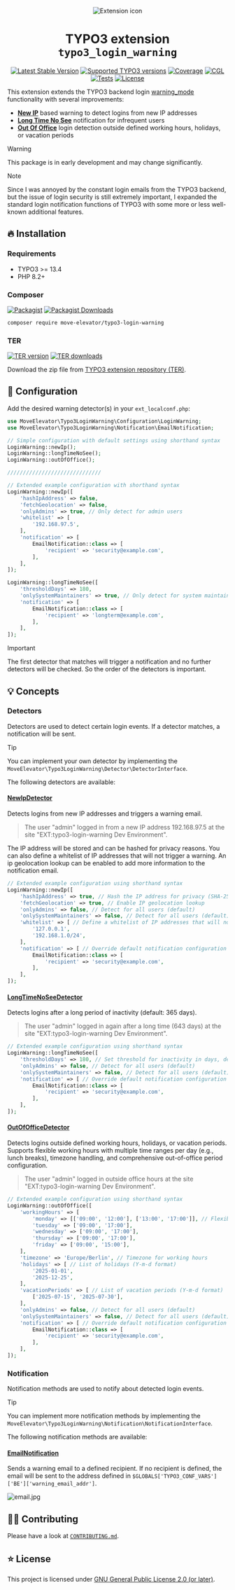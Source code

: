 <div align="center">

![Extension icon](Resources/Public/Icons/Extension.svg)

# TYPO3 extension `typo3_login_warning`

[![Latest Stable Version](https://typo3-badges.dev/badge/typo3_login_warning/version/shields.svg)](https://extensions.typo3.org/extension/typo3_login_warning)
[![Supported TYPO3 versions](https://typo3-badges.dev/badge/typo3_login_warning/typo3/shields.svg)](https://extensions.typo3.org/extension/typo3_login_warning)
[![Coverage](https://img.shields.io/coverallsCoverage/github/move-elevator/typo3-login-warning?logo=coveralls)](https://coveralls.io/github/move-elevator/typo3-login-warning)
[![CGL](https://img.shields.io/github/actions/workflow/status/move-elevator/typo3-login-warning/cgl.yml?label=cgl&logo=github)](https://github.com/move-elevator/typo3-login-warning/actions/workflows/cgl.yml)
[![Tests](https://img.shields.io/github/actions/workflow/status/move-elevator/typo3-login-warning/tests.yml?label=tests&logo=github)](https://github.com/move-elevator/typo3-login-warning/actions/workflows/tests.yml)
[![License](https://poser.pugx.org/xima/typo3-login-warning/license)](LICENSE.md)

</div>

This extension extends the TYPO3 backend login [warning_mode](https://docs.typo3.org/m/typo3/reference-coreapi/main/en-us/Security/GuidelinesIntegrators/GlobalTypo3Options.html#security-global-typo3-options-warning-mode) functionality with several improvements:

- [**New IP**](#newipdetector) based warning to detect logins from new IP addresses
- [**Long Time No See**](#longtimenoseedetector) notification for infrequent users
- [**Out Of Office**](#outofofficedetector) login detection outside defined working hours, holidays, or vacation periods

> [!WARNING]
> This package is in early development and may change significantly.

> [!NOTE]
> Since I was annoyed by the constant login emails from the TYPO3 backend, but the issue of login security is still extremely important, I expanded the standard login notification functions of TYPO3 with some more or less well-known additional features.

## 🔥 Installation

### Requirements

* TYPO3 >= 13.4
* PHP 8.2+

### Composer

[![Packagist](https://img.shields.io/packagist/v/move-elevator/typo3-login-warning?label=version&logo=packagist)](https://packagist.org/packages/move-elevator/typo3-login-warning)
[![Packagist Downloads](https://img.shields.io/packagist/dt/move-elevator/typo3-login-warning?color=brightgreen)](https://packagist.org/packages/move-elevator/typo3-login-warning)

``` bash
composer require move-elevator/typo3-login-warning
```

### TER

[![TER version](https://typo3-badges.dev/badge/typo3_login_warning/version/shields.svg)](https://extensions.typo3.org/extension/typo3_login_warning)
[![TER downloads](https://typo3-badges.dev/badge/typo3_login_warning/downloads/shields.svg)](https://extensions.typo3.org/extension/typo3_login_warning)

Download the zip file from [TYPO3 extension repository (TER)](https://extensions.typo3.org/extension/typo3_login_warning).

## 🧰 Configuration

Add the desired warning detector(s) in your `ext_localconf.php`:

```php
use MoveElevator\Typo3LoginWarning\Configuration\LoginWarning;
use MoveElevator\Typo3LoginWarning\Notification\EmailNotification;

// Simple configuration with default settings using shorthand syntax
LoginWarning::newIp();
LoginWarning::longTimeNoSee();
LoginWarning::outOfOffice();

//////////////////////////////

// Extended example configuration with shorthand syntax
LoginWarning::newIp([
    'hashIpAddress' => false,
    'fetchGeolocation' => false,
    'onlyAdmins' => true, // Only detect for admin users
    'whitelist' => [
        '192.168.97.5',
    ],
    'notification' => [
        EmailNotification::class => [
            'recipient' => 'security@example.com',
        ],
    ],
]);

LoginWarning::longTimeNoSee([
    'thresholdDays' => 180,
    'onlySystemMaintainers' => true, // Only detect for system maintainers
    'notification' => [
        EmailNotification::class => [
            'recipient' => 'longterm@example.com',
        ],
    ],
]);
```

> [!IMPORTANT]
> The first detector that matches will trigger a notification and no further detectors will be checked. So the order of the detectors is important.

## 💡 Concepts

### Detectors

Detectors are used to detect certain login events. If a detector matches, a notification will be sent.

> [!TIP]
> You can implement your own detector by implementing the `MoveElevator\Typo3LoginWarning\Detector\DetectorInterface`.

The following detectors are available:

#### [NewIpDetector](Classes/Detector/NewIpDetector.php)

Detects logins from new IP addresses and triggers a warning email. 

> The user "admin" logged in from a new IP address 192.168.97.5 at the site "EXT:typo3-login-warning Dev Environment".

The IP address will be stored and can be hashed for privacy reasons. You can also define a whitelist of IP addresses that will not trigger a warning. An ip geolocation lookup can be enabled to add more information to the notification email.

```php
// Extended example configuration using shorthand syntax
LoginWarning::newIp([
    'hashIpAddress' => true, // Hash the IP address for privacy (SHA-256)
    'fetchGeolocation' => true, // Enable IP geolocation lookup
    'onlyAdmins' => false, // Detect for all users (default)
    'onlySystemMaintainers' => false, // Detect for all users (default)
    'whitelist' => [ // Define a whitelist of IP addresses that will not trigger a warning
        '127.0.0.1',
        '192.168.1.0/24',
    ],
    'notification' => [ // Override default notification configuration
        EmailNotification::class => [
            'recipient' => 'security@example.com',
        ],
    ],
]);
```

#### [LongTimeNoSeeDetector](Classes/Detector/LongTimeNoSeeDetector.php)

Detects logins after a long period of inactivity (default: 365 days).

> The user "admin" logged in again after a long time (643 days) at the site "EXT:typo3-login-warning Dev Environment".

```php
// Extended example configuration using shorthand syntax
LoginWarning::longTimeNoSee([
    'thresholdDays' => 180, // Set threshold for inactivity in days, default is 365
    'onlyAdmins' => false, // Detect for all users (default)
    'onlySystemMaintainers' => false, // Detect for all users (default)
    'notification' => [ // Override default notification configuration
        EmailNotification::class => [
            'recipient' => 'security@example.com',
        ],
    ],
]);
```

#### [OutOfOfficeDetector](Classes/Detector/OutOfOfficeDetector.php)

Detects logins outside defined working hours, holidays, or vacation periods. Supports flexible working hours with multiple time ranges per day (e.g., lunch breaks), timezone handling, and comprehensive out-of-office period configuration.

> The user "admin" logged in outside office hours at the site "EXT:typo3-login-warning Dev Environment".

```php
// Extended example configuration using shorthand syntax
LoginWarning::outOfOffice([
    'workingHours' => [
        'monday' => [['09:00', '12:00'], ['13:00', '17:00']], // Flexible working hours with breaks
        'tuesday' => ['09:00', '17:00'],
        'wednesday' => ['09:00', '17:00'],
        'thursday' => ['09:00', '17:00'],
        'friday' => ['09:00', '15:00'],
    ],
    'timezone' => 'Europe/Berlin', // Timezone for working hours
    'holidays' => [ // List of holidays (Y-m-d format)
        '2025-01-01',
        '2025-12-25',
    ],
    'vacationPeriods' => [ // List of vacation periods (Y-m-d format)
        ['2025-07-15', '2025-07-30'],
    ],
    'onlyAdmins' => false, // Detect for all users (default)
    'onlySystemMaintainers' => false, // Detect for all users (default)
    'notification' => [ // Override default notification configuration
        EmailNotification::class => [
            'recipient' => 'security@example.com',
        ],
    ],
]);
```

### Notification

Notification methods are used to notify about detected login events.

> [!TIP]
> You can implement more notification methods by implementing the `MoveElevator\Typo3LoginWarning\Notification\NotificationInterface`.

The following notification methods are available:

#### [EmailNotification](Classes/Notification/EmailNotification.php)

Sends a warning email to a defined recipient. If no recipient is defined, the email will be sent to the address defined in `$GLOBALS['TYPO3_CONF_VARS']['BE']['warning_email_addr']`.

![email.jpg](Documentation/Images/email.jpg)

## 🧑‍💻 Contributing

Please have a look at [`CONTRIBUTING.md`](CONTRIBUTING.md).

## ⭐ License

This project is licensed
under [GNU General Public License 2.0 (or later)](LICENSE.md).